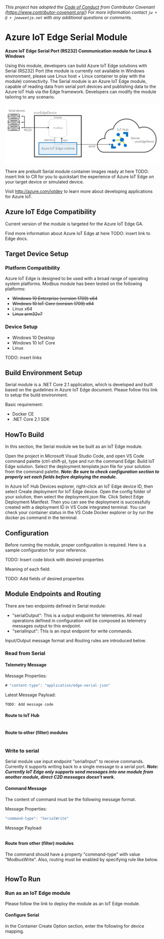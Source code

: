 *This project has adopted the [Code of Conduct](CODE_OF_CONDUCT.md) from Contributor Covenant (https://www.contributor-covenant.org/) For more information contact ```jw + @ + jeeweetje.net``` with any additional questions or comments.*

# Azure IoT Edge Serial Module
**Azure IoT Edge Serial Port (RS232) Communication module for Linux & Windows**

Using this module, developers can build Azure IoT Edge solutions with Serial (RS232) Port (the module is currently not available in Windows environment, please use Linux host + Linux container to play with the module) connectivity. The Serial module is an Azure IoT Edge module, capable of reading data from serial port devices and publishing data to the Azure IoT Hub via the Edge framework. Developers can modify the module tailoring to any scenario.

![](doc/architecture.png)

There are prebuilt Serial module container images ready at here TODO: insert link to CR for you to quickstart the experience of Azure IoT Edge on your target device or simulated device.

Visit http://azure.com/iotdev to learn more about developing applications for Azure IoT.

## Azure IoT Edge Compatibility
Current version of the module is targeted for the Azure IoT Edge GA.

Find more information about Azure IoT Edge at here TODO: insert link to Edge docs.

## Target Device Setup
### Platform Compatibility
Azure IoT Edge is designed to be used with a broad range of operating system platforms. Modbus module has been tested on the following platforms:

- ~~Windows 10 Enterprise (version 1709) x64~~
- ~~Windows 10 IoT Core (version 1709) x64~~
- Linux x64
- ~~Linux arm32v7~~

### Device Setup
- Windows 10 Desktop
- Windows 10 IoT Core
- Linux

TODO: insert links

## Build Environment Setup
Serial module is a .NET Core 2.1 application, which is developed and built based on the guidelines in Azure IoT Edge document. Please follow this link to setup the build environment.

Basic requirement:

- Docker CE
- .NET Core 2.1 SDK

## HowTo Build

In this section, the Serial module we be built as an IoT Edge module.

Open the project in Microsoft Visual Studio Code, and open VS Code command palette (ctrl-shift-p), type and run the command Edge: Build IoT Edge solution. Select the deployment.template.json file for your solution from the command palette.
__*Note: Be sure to check configuration section to properly set each fields before deploying the module.*__

In Azure IoT Hub Devices explorer, right-click an IoT Edge device ID, then select Create deployment for IoT Edge device. Open the config folder of your solution, then select the deployment.json file. Click Select Edge Deployment Manifest. Then you can see the deployment is successfully created with a deployment ID in VS Code integrated terminal. You can check your container status in the VS Code Docker explorer or by run the docker ps command in the terminal.

## Configuration

Before running the module, proper configuration is required. Here is a sample configuration for your reference.

TODO: Insert code block with desired-properties

Meaning of each field:

TODO: Add fields of desired properties

## Module Endpoints and Routing

There are two endpoints defined in Serial module:

- "serialOutput": This is a output endpoint for telemetries. All read operations defined in configuration will be composed as telemetry messages output to this endpoint.
- "serialInput": This is an input endpoint for write commands.

Input/Output message format and Routing rules are introduced below.

### Read from Serial

#### Telemetry Message

Message Properties:

```javascript
# "content-type": "application/edge-serial-json"
```

Latest Message Payload:

```javascript
TODO: Add message code
```

#### Route to IoT Hub

```javascript

```

#### Route to other (filter) modules

```javascript

```
### Write to serial

Serial module use input endpoint "serialInput" to receive commands. Currently it supports writing back to a single message to a serial port.
__*Note: Currently IoT Edge only supports send messages into one module from another module, direct C2D messages doesn't work.*__

#### Command Message
The content of command must be the following message format.

Message Properties:

```javascript
"command-type": "SerialWrite"
```
Message Payload:

```javascript

```

#### Route from other (filter) modules

The command should have a property "command-type" with value "ModbusWrite". Also, routing must be enabled by specifying rule like below.

```javascript

```

## HowTo Run

### Run as an IoT Edge module

Please follow the link to deploy the module as an IoT Edge module.

#### Configure Serial
In the Container Create Option section, enter the following for device mapping.

```javascript

```
